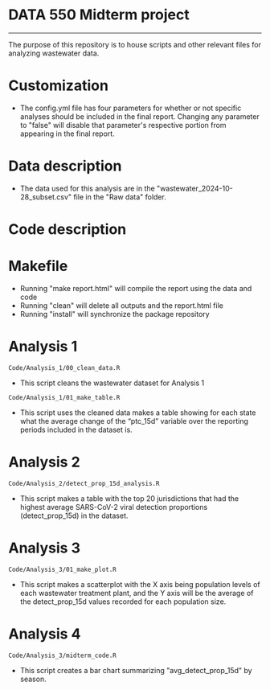 # DATA 550 Midterm project

------------------------------------------------------------------------
The purpose of this repository is to house scripts and other relevant files for analyzing wastewater data. 

# Customization
  - The config.yml file has four parameters for whether or not specific analyses should be included in the final report. Changing any parameter to "false" will disable that parameter's respective portion from appearing in the final report.

# Data description

  - The data used for this analysis are in the "wastewater_2024-10-28_subset.csv" file in the "Raw data" folder.

# Code description

# Makefile
  - Running "make report.html" will compile the report using the data and code
  - Running "clean" will delete all outputs and the report.html file
  - Running "install" will synchronize the package repository

# Analysis 1
`Code/Analysis_1/00_clean_data.R` 
  - This script cleans the wastewater dataset for Analysis 1

`Code/Analysis_1/01_make_table.R`
  - This script uses the cleaned data makes a table showing for each state what the average change of the “ptc_15d” variable over the reporting periods included in the dataset is.

# Analysis 2

`Code/Analysis_2/detect_prop_15d_analysis.R`
  - This script makes a table with the top 20 jurisdictions that had the highest average SARS-CoV-2 viral detection proportions (detect_prop_15d) in the dataset.

# Analysis 3

`Code/Analysis_3/01_make_plot.R`
  - This script makes a scatterplot with the X axis being population levels of each wastewater treatment plant, and the Y axis will be the average of the detect_prop_15d values recorded for each population size. 

# Analysis 4
`Code/Analysis_3/midterm_code.R`
  - This script creates a bar chart summarizing "avg_detect_prop_15d" by season.

